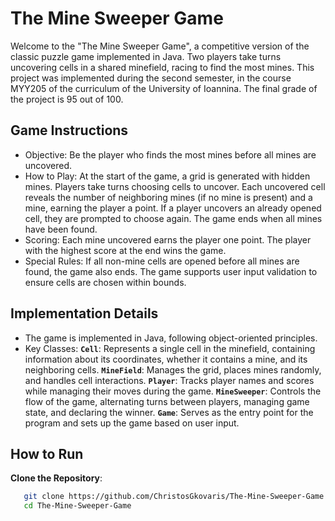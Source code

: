 # The Mine Sweeper Game

Welcome to the "The Mine Sweeper Game", a competitive version of the classic puzzle game implemented in Java. Two players take turns uncovering cells in a shared minefield, racing to find the most mines. This project was implemented during the second semester, in the course MYY205 of the curriculum of the University of Ioannina. The final grade of the project is 95 out of 100.


## Game Instructions
- Objective: Be the player who finds the most mines before all mines are uncovered.
- How to Play: At the start of the game, a grid is generated with hidden mines. Players take turns choosing cells to uncover.
  Each uncovered cell reveals the number of neighboring mines (if no mine is present) and a mine, earning the player a point.
  If a player uncovers an already opened cell, they are prompted to choose again. The game ends when all mines have been found.
- Scoring: Each mine uncovered earns the player one point. The player with the highest score at the end wins the game.
- Special Rules: If all non-mine cells are opened before all mines are found, the game also ends. The game supports user input
  validation to ensure cells are chosen within bounds.


## Implementation Details
- The game is implemented in Java, following object-oriented principles.
- Key Classes: **`Cell`**: Represents a single cell in the minefield, containing information about its coordinates, whether it contains a mine,
  and its neighboring cells. **`MineField`**: Manages the grid, places mines randomly, and handles cell interactions. **`Player`**: Tracks player
  names and scores while managing their moves during the game. **`MineSweeper`**: Controls the flow of the game, alternating turns between players,
  managing game state, and declaring the winner. **`Game`**: Serves as the entry point for the program and sets up the game based on user input.


## How to Run
**Clone the Repository**:
  ```bash
     git clone https://github.com/ChristosGkovaris/The-Mine-Sweeper-Game.git
     cd The-Mine-Sweeper-Game
